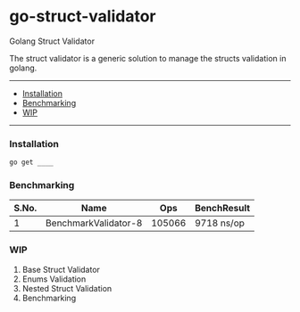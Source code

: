 # go-struct-validator
Golang Struct Validator

The struct validator is a generic solution to manage the structs validation in golang.

---

- [Installation](#installation)
- [Benchmarking](#benchmarking)
- [WIP](#workinprogress)

---

### Installation

```bash
go get ____
```

### Benchmarking

| S.No. |         Name         | Ops    | BenchResult |
|:------|:--------------------:|--------|-------------|
| 1     | BenchmarkValidator-8 | 105066 | 9718 ns/op  |

### WIP
1. Base Struct Validator
2. Enums Validation 
3. Nested Struct Validation
4. Benchmarking
